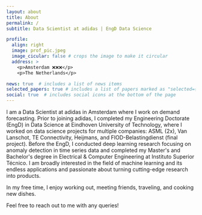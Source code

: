 ```yaml
---
layout: about
title: About
permalink: /
subtitle: Data Scientist at adidas | EngD Data Science

profile:
  align: right
  image: prof_pic.jpeg
  image_cicular: false # crops the image to make it circular
  address: >
    <p>Amsterdam ❌❌❌</p>
    <p>The Netherlands</p>

news: true  # includes a list of news items
selected_papers: true # includes a list of papers marked as "selected={true}"
social: true  # includes social icons at the bottom of the page
---
```


I am a Data Scientist at adidas in Amsterdam where I work on demand forecasting. Prior to joining adidas, I completed my Engineering Doctorate (EngD) in Data Science at Eindhoven University of Technology, where I worked on data science projects for multiple companies: ASML (2x), Van Lanschot, TE Connectivity, Heijmans, and FIOD-Belastingdienst (final project). Before the EngD, I conducted deep learning research focusing on anomaly detection in time series data and completed my Master's and Bachelor's degree in Electrical & Computer Engineering at Instituto Superior Técnico.
I am broadly interested in the field of machine learning and its endless applications and passionate about turning cutting-edge research into products.

In my free time, I enjoy working out, meeting friends, traveling, and cooking new dishes.

Feel free to reach out to me with any queries!
